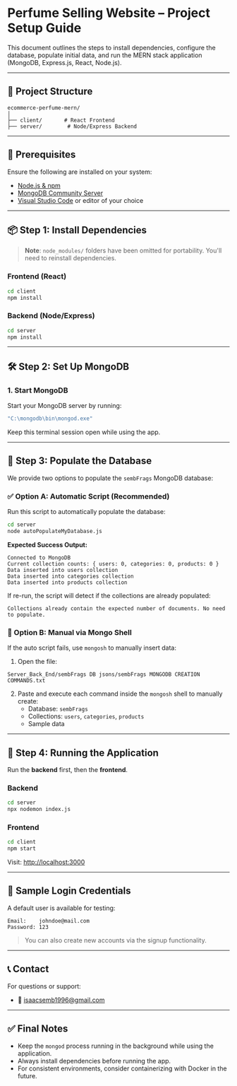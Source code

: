 # Perfume Selling Website – Project Setup Guide

This document outlines the steps to install dependencies, configure the database, populate initial data, and run the MERN stack application (MongoDB, Express.js, React, Node.js).

---

## 📁 Project Structure

```plaintext
ecommerce-perfume-mern/
│
├── client/       # React Frontend
├── server/        # Node/Express Backend
```

---

## 🔧 Prerequisites

Ensure the following are installed on your system:

- [Node.js & npm](https://nodejs.org/)
- [MongoDB Community Server](https://www.mongodb.com/try/download/community)
- [Visual Studio Code](https://code.visualstudio.com/) or editor of your choice

---

## 📦 Step 1: Install Dependencies

> **Note**: `node_modules/` folders have been omitted for portability. You'll need to reinstall dependencies.

### Frontend (React)

```bash
cd client
npm install
```

### Backend (Node/Express)

```bash
cd server
npm install
```

---

## 🛠️ Step 2: Set Up MongoDB

### 1. Start MongoDB

Start your MongoDB server by running:

```bash
"C:\mongodb\bin\mongod.exe"
```

Keep this terminal session open while using the app.

---

## 🧪 Step 3: Populate the Database

We provide two options to populate the `sembFrags` MongoDB database:

### ✅ Option A: Automatic Script (Recommended)

Run this script to automatically populate the database:

```bash
cd server
node autoPopulateMyDatabase.js
```

**Expected Success Output:**

```plaintext
Connected to MongoDB
Current collection counts: { users: 0, categories: 0, products: 0 }
Data inserted into users collection
Data inserted into categories collection
Data inserted into products collection
```

If re-run, the script will detect if the collections are already populated:

```plaintext
Collections already contain the expected number of documents. No need to populate.
```

### 🧾 Option B: Manual via Mongo Shell

If the auto script fails, use `mongosh` to manually insert data:

1. Open the file:

```
Server_Back_End/sembFrags DB jsons/sembFrags MONGODB CREATION COMMANDS.txt
```

2. Paste and execute each command inside the `mongosh` shell to manually create:
   - Database: `sembFrags`
   - Collections: `users`, `categories`, `products`
   - Sample data

---

## 🚀 Step 4: Running the Application

Run the **backend** first, then the **frontend**.

### Backend

```bash
cd server
npx nodemon index.js
```

### Frontend

```bash
cd client
npm start
```

Visit: [http://localhost:3000](http://localhost:3000)

---

## 🔐 Sample Login Credentials

A default user is available for testing:

```plaintext
Email:    johndoe@mail.com
Password: 123
```

> You can also create new accounts via the signup functionality.

---

## 📞 Contact

For questions or support:
- 📧 isaacsemb1996@gmail.com  

---

## ✅ Final Notes

- Keep the `mongod` process running in the background while using the application.
- Always install dependencies before running the app.
- For consistent environments, consider containerizing with Docker in the future.